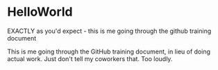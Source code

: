 # HelloWorld
EXACTLY as you'd expect - this is me going through the github training document

This is me going through the GitHub training document, in lieu of doing actual work.  Just don't tell my coworkers that.  Too loudly.
